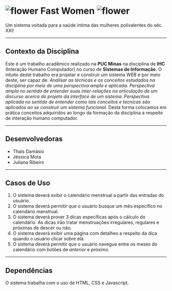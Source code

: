 # ![flower][logo] Fast Women ![flower][logo]
Um sistema voltada para a saúde íntima das mulheres polivalentes do séc. XXI!
***
Contexto da Disciplina
------
Este é um trabalho acadêmico realizado na **PUC Minas** na disciplina de **IHC** (Interação Humano Computador) 
no curso de **Sistemas de Informação**.
O intuito deste trabalho era projetar e construir um sistema WEB e por meio deste, ser capaz de:
*Analisar as técnicas e os conceitos estudados na disciplina por meio de uma
perspectiva ampla e aplicada. Perspectiva ampla no sentido de entender suas inter-relações na articulação
de um discurso acerca do projeto da interface de um sistema. Perspectiva aplicada no sentido de entender
como tais conceitos e técnicas são aplicados ao se construir um sistema funcional.*
Desta forma colocamos em prática conceitos adquiridos ao longo da formação da disciplina a respeito de interação
humano computador.
***
Desenvolvedoras
------
* Thaís Damásio
* Jéssica Mota
* Juliana Ribeiro
***
Casos de Uso
------
1. O sistema deverá exibir o calendário menstrual a partir das entradas do usuário.
2. O sistema deverá permitir que o usuário busque um mês específico no calendário menstrual.
3. O sistema deverá prover 3 dicas específicas após o cálculo do calendário. As dicas irão tratar
menstruações irregulares, regulares e próximas de descer ou não.
4. O sistema deverá exibir uma página com detalhes a respeito da dica quando o usuário clicar sobre ela.
5. O sistema deverá permitir que o usuário navegue entre os meses do calendário com botões de *anterior* e *próximo*.
***
Dependências
------
O sistema trabalha com o uso de HTML, CSS e Javascript.

[logo]: https://img.icons8.com/office/16/000000/spring.png "Flower"
